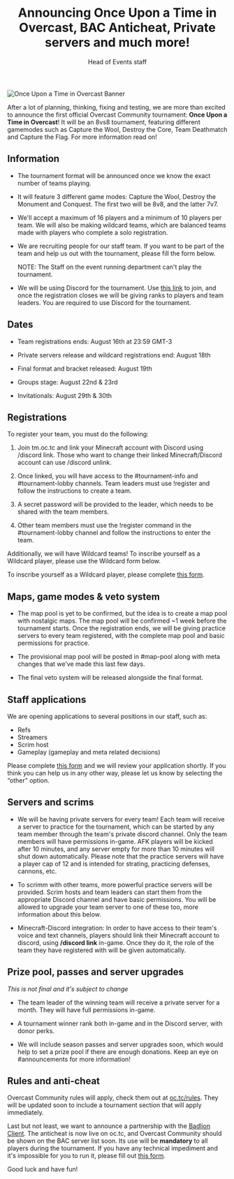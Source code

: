 ﻿---
title: Announcing Once Upon a Time in Overcast, BAC Anticheat, Private servers and much more!
author: Head of Events staff
categories: announcement
---


![Once Upon a Time in Overcast Banner](https://media.discordapp.net/attachments/737672279999250453/739210088467660891/Once_upon_a_time_in_overcast_final.png)

After a lot of planning, thinking, fixing and testing, we are more than excited to announce the first official Overcast Community tournament: **Once Upon a Time in Overcast**! It will be an 8vs8 tournament, featuring different gamemodes such as Capture the Wool, Destroy the Core, Team Deathmatch and Capture the Flag. For more information read on!

## Information

-   The tournament format will be announced once we know the exact number of teams playing.
    
-   It will feature 3 different game modes: Capture the Wool, Destroy the Monument and Conquest. The first two will be 8v8, and the latter 7v7.
    
-   We'll accept a maximum of 16 players and a minimum of 10 players per team. We will also be making wildcard teams, which are balanced teams made with players who complete a solo registration.
    
-   We are recruiting people for our staff team. If you want to be part of the team and help us out with the tournament, please fill the form below.
    

	NOTE: The Staff on the event running department can't play the tournament.

-   We will be using Discord for the tournament. Use [this link](https://discord.gg/MZ6xEa7) to join, and once the registration closes we will be giving ranks to players and team leaders. You are required to use Discord for the tournament.
    

## Dates

-   Team registrations ends: August 16th at 23:59 GMT-3
    
-   Private servers release and wildcard registrations end: August 18th
    
-   Final format and bracket released: August 19th
    
-   Groups stage: August 22nd & 23rd
    
-   Invitationals: August 29th & 30th
    

## Registrations

To register your team, you must do the following:

1.  Join tm.oc.tc and link your Minecraft account with Discord using /discord link. Those who want to change their linked Minecraft/Discord account can use /discord unlink.
    
2.  Once linked, you will have access to the #tournament-info and #tournament-lobby channels. Team leaders must use !register and follow the instructions to create a team.
    
3.  A secret password will be provided to the leader, which needs to be shared with the team members.
    
4.  Other team members must use the !register command in the #tournament-lobby channel and follow the instructions to enter the team.
    

Additionally, we will have Wildcard teams! To inscribe yourself as a Wildcard player, please use the Wildcard form below.

To inscribe yourself as a Wildcard player, please complete [this form](https://forms.gle/frfT88kS6oDt4pJc7).
    

## Maps, game modes & veto system

-   The map pool is yet to be confirmed, but the idea is to create a map pool with nostalgic maps. The map pool will be confirmed ~1 week before the tournament starts. Once the registration ends, we will be giving practice servers to every team registered, with the complete map pool and basic permissions for practice.
    

-	The provisional map pool will be posted in #map-pool along with meta changes that we’ve made this last few days. 

-	The final veto system will be released alongside the final format.
    

## Staff applications

We are opening applications to several positions in our staff, such as:

-   Refs
-   Streamers
-   Scrim host
-   Gameplay (gameplay and meta related decisions)
    

Please complete [this form](https://forms.gle/xZy7ktibYMZdBFF78) and we will review your application shortly. If you think you can help us in any other way, please let us know by selecting the “other” option.

## Servers and scrims

-   We will be having private servers for every team! Each team will receive a server to practice for the tournament, which can be started by any team member through the team's private discord channel. Only the team members will have permissions in-game. AFK players will be kicked after 10 minutes, and any server empty for more than 10 minutes will shut down automatically. Please note that the practice servers will have a player cap of 12 and is intended for strating, practicing defenses, cannons, etc.
    

-   To scrimm with other teams, more powerful practice servers will be provided. Scrim hosts and team leaders can start them from the appropriate Discord channel and have basic permissions. You will be allowed to upgrade your team server to one of these too, more information about this below.
    

-   Minecraft-Discord integration: In order to have access to their team's voice and text channels, players should link their Minecraft account to discord, using **/discord link** in-game. Once they do it, the role of the team they have registered with will be given automatically.
    

## Prize pool, passes and server upgrades

*This is not final and it's subject to change*

-   The team leader of the winning team will receive a private server for a month. They will have full permissions in-game.
    
-   A tournament winner rank both in-game and in the Discord server, with donor perks.

- We will include season passes and server upgrades soon, which would help to set a prize pool if there are enough donations. Keep an eye on #announcements for more information!
    

## Rules and anti-cheat

Overcast Community rules will apply, check them out at [oc.tc/rules](https://oc.tc/rules/). They will be updated soon to include a tournament section that will apply immediately.

Last but not least, we want to announce a partnership with the [Badlion Client](https://client.badlion.net/). The anticheat is now live on oc.tc, and Overcast Community should be shown on the BAC server list soon. Its use will be **mandatory** to all players during the tournament.  If you have any technical impediment and it's impossible for you to run it, please fill out [this form](https://forms.gle/QSb8KpptsM9kamZ37).

Good luck and have fun!
